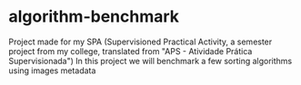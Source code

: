 # algorithm-benchmark
 
Project made for my SPA (Supervisioned Practical Activity, a semester project from my college, translated from "APS - Atividade Prática Supervisionada")
In this project we will benchmark a few sorting algorithms using images metadata